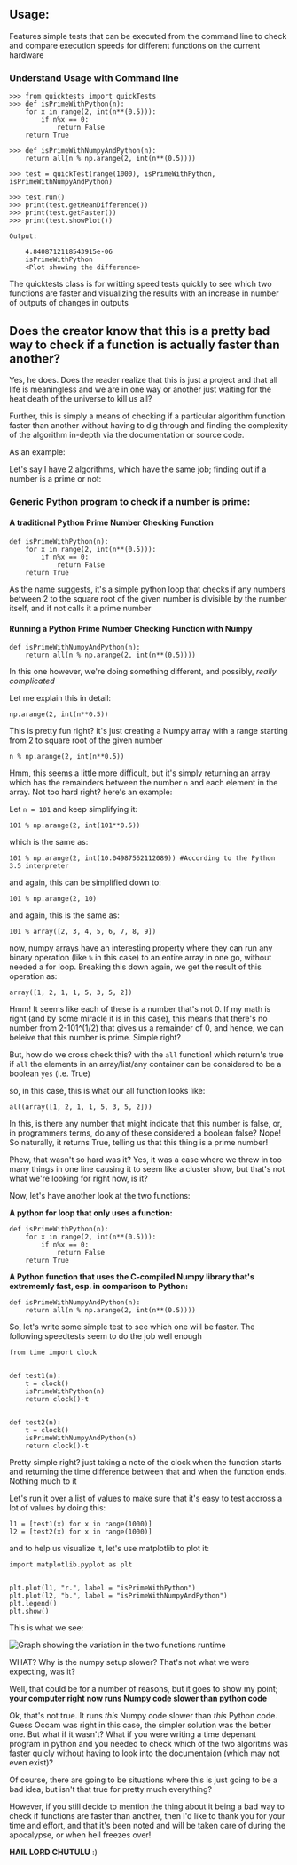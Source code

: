 
## Usage:

Features simple tests that can be executed from the command line to check and compare execution speeds for different functions on the current hardware

### Understand Usage with Command line

```
>>> from quicktests import quickTests
>>> def isPrimeWithPython(n):
	for x in range(2, int(n**(0.5))):
		if n%x == 0:
			return False
	return True

>>> def isPrimeWithNumpyAndPython(n):
	return all(n % np.arange(2, int(n**(0.5))))

>>> test = quickTest(range(1000), isPrimeWithPython, isPrimeWithNumpyAndPython)

>>> test.run()
>>> print(test.getMeanDifference())
>>> print(test.getFaster())
>>> print(test.showPlot())

Output:

	4.8408712118543915e-06
	isPrimeWithPython
	<Plot showing the difference>
```

The quicktests class is for writting speed tests quickly to see which two functions are faster and visualizing the results with an increase in number of outputs of changes in outputs


## Does the creator know that this is a pretty bad way to check if a function is actually faster than another?

Yes, he does. Does the reader realize that this is just a project and that all life is meaningless and we are in one way or another just waiting for the heat death of the universe to kill us all?

Further, this is simply a means of checking if a particular algorithm function faster than another without having to dig through and finding the complexity of the algorithm in-depth via the documentation or source code.

As an example:

Let's say I have 2 algorithms, which have the same job; finding out if a number is a prime or not:


### Generic Python program to check if a number is prime:

#### A traditional Python Prime Number Checking Function

```
def isPrimeWithPython(n):
	for x in range(2, int(n**(0.5))):
		if n%x == 0:
			return False
	return True
```

As the name suggests, it's a simple python loop that checks if any numbers between 2 to the square root of the given number is divisible by the number itself, and if not calls it a prime number

#### Running a Python Prime Number Checking Function with Numpy

```
def isPrimeWithNumpyAndPython(n):
	return all(n % np.arange(2, int(n**(0.5))))
```

In this one however, we're doing something different, and possibly, *really complicated*

Let me explain this in detail:

	np.arange(2, int(n**0.5))

This is pretty fun right? it's just creating a Numpy array with a range starting from 2 to square root of the given number

	n % np.arange(2, int(n**0.5))

Hmm, this seems a little more difficult, but it's simply returning an array which has the remainders between the number `n` and each element in the array. Not too hard right? here's an example:

Let `n = 101` and keep simplifying it:

	101 % np.arange(2, int(101**0.5))

which is the same as:

	101 % np.arange(2, int(10.04987562112089)) #According to the Python 3.5 interpreter

and again, this can be simplified down to:
	
	101 % np.arange(2, 10)

and again, this is the same as:
	
	101 % array([2, 3, 4, 5, 6, 7, 8, 9])

now, numpy arrays have an interesting property where they can run any binary operation (like `%` in this case) to an entire array in one go, without needed a for loop. Breaking this down again, we get the result of this operation as:

	array([1, 2, 1, 1, 5, 3, 5, 2])


Hmm! It seems like each of these is a number that's not 0. If my math is right (and by some miracle it is in this case), this means that there's no number from 2-101^(1/2) that gives us a remainder of 0, and hence, we can beleive that this number is prime. Simple right?

But, how do we cross check this? with the `all` function! which return's true if `all` the elements in an array/list/any container can be considered to be a boolean `yes` (i.e. True)

so, in this case, this is what our all function looks like:

	all(array([1, 2, 1, 1, 5, 3, 5, 2]))

In this, is there any number that might indicate that this number is false, or, in programmers terms, do any of these considered a boolean false? Nope! So naturally, it returns True, telling us that this thing is a prime number! 

Phew, that wasn't so hard was it? Yes, it was a case where we threw in too many things in one line causing it to seem like a cluster show, but that's not what we're looking for right now, is it?

Now, let's have another look at the two functions:


**A python for loop that only uses a function:**

```
def isPrimeWithPython(n):
	for x in range(2, int(n**(0.5))):
		if n%x == 0:
			return False
	return True
```

**A Python function that uses the C-compiled Numpy library that's extrememly fast, esp. in comparison to Python:**

```
def isPrimeWithNumpyAndPython(n):
	return all(n % np.arange(2, int(n**(0.5))))
```


So, let's write some simple test to see which one will be faster. The following speedtests seem to do the job well enough

```
from time import clock


def test1(n):
	t = clock()
	isPrimeWithPython(n)
	return clock()-t


def test2(n):
	t = clock()
	isPrimeWithNumpyAndPython(n)
	return clock()-t
```

Pretty simple right? just taking a note of the clock when the function starts and returning the time difference between that and when the function ends. Nothing much to it

Let's run it over a list of values to make sure that it's easy to test accross a lot of values by doing this:

```
l1 = [test1(x) for x in range(1000)]
l2 = [test2(x) for x in range(1000)]
```

and to help us visualize it, let's use matplotlib to plot it:

```
import matplotlib.pyplot as plt


plt.plot(l1, "r.", label = "isPrimeWithPython")
plt.plot(l2, "b.", label = "isPrimeWithNumpyAndPython")
plt.legend()
plt.show()
```

This is what we see:

![Graph showing the variation in the two functions runtime](https://github.com/v2thegreat/quicktest/blob/master/Images/Readme%20Comparison%20Test.png)


WHAT? Why is the numpy setup slower? That's not what we were expecting, was it?

Well, that could be for a number of reasons, but it goes to show my point; **your computer right now runs Numpy code slower than python code**

Ok, that's not true. It runs *this* Numpy code slower than *this* Python code. Guess Occam was right in this case, the simpler solution was the better one. But what if it wasn't? What if you were writing a time depenant program in python and you needed to check which of the two algoritms was faster quicly without having to look into the documentaion (which may not even exist)? 


Of course, there are going to be situations where this is just going to be a bad idea, but isn't that true for pretty much everything?

However, if you still decide to mention the thing about it being a bad way to check if functions are faster than another, then I'd like to thank you for your time and effort, and that it's been noted and will be taken care of during the apocalypse, or when hell freezes over!

**HAIL LORD CHUTULU** :)
